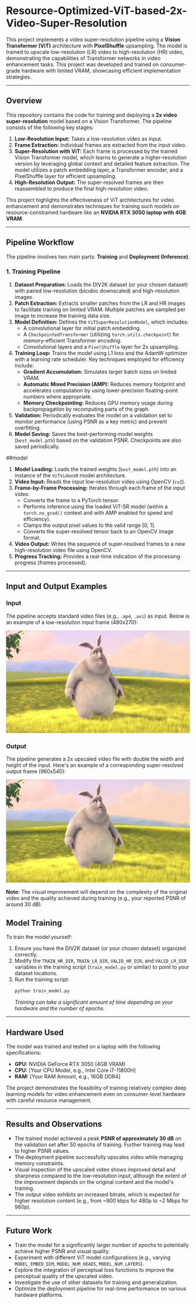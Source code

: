 # Resource-Optimized-ViT-based-2x-Video-Super-Resolution
This project implements a video super-resolution pipeline using a **Vision Transformer (ViT)** architecture with **PixelShuffle** upsampling. The model is trained to upscale low-resolution (LR) video to high-resolution (HR) video, demonstrating the capabilities of Transformer networks in video enhancement tasks. This project was developed and trained on consumer-grade hardware with limited VRAM, showcasing efficient implementation strategies.

---

## Overview

This repository contains the code for training and deploying a **2x video super-resolution** model based on a Vision Transformer. The pipeline consists of the following key stages:

1.  **Low-Resolution Input:** Takes a low-resolution video as input.
2.  **Frame Extraction:** Individual frames are extracted from the input video.
3.  **Super-Resolution with ViT:** Each frame is processed by the trained Vision Transformer model, which learns to generate a higher-resolution version by leveraging global context and detailed feature extraction. The model utilizes a patch embedding layer, a Transformer encoder, and a PixelShuffle layer for efficient upsampling.
4.  **High-Resolution Output:** The super-resolved frames are then reassembled to produce the final high-resolution video.

This project highlights the effectiveness of ViT architectures for video enhancement and demonstrates techniques for training such models on resource-constrained hardware like an **NVIDIA RTX 3050 laptop with 4GB VRAM**.

---

## Pipeline Workflow

The pipeline involves two main parts: **Training** and **Deployment (Inference)**.

### 1. Training Pipeline

1.  **Dataset Preparation:** Loads the DIV2K dataset (or your chosen dataset) with paired low-resolution (bicubic downscaled) and high-resolution images.
2.  **Patch Extraction:** Extracts smaller patches from the LR and HR images to facilitate training on limited VRAM. Multiple patches are sampled per image to increase the training data size.
3.  **Model Definition:** Defines the `ViTSuperResolutionModel`, which includes:
    * A convolutional layer for initial patch embedding.
    * A `CheckpointedTransformer` (utilizing `torch.utils.checkpoint`) for memory-efficient Transformer encoding.
    * Convolutional layers and a `PixelShuffle` layer for 2x upsampling.
4.  **Training Loop:** Trains the model using L1 loss and the AdamW optimizer with a learning rate scheduler. Key techniques employed for efficiency include:
    * **Gradient Accumulation:** Simulates larger batch sizes on limited VRAM.
    * **Automatic Mixed Precision (AMP):** Reduces memory footprint and accelerates computation by using lower-precision floating-point numbers where appropriate.
    * **Memory Checkpointing:** Reduces GPU memory usage during backpropagation by recomputing parts of the graph.
5.  **Validation:** Periodically evaluates the model on a validation set to monitor performance (using PSNR as a key metric) and prevent overfitting.
6.  **Model Saving:** Saves the best-performing model weights (`best_model.pth`) based on the validation PSNR. Checkpoints are also saved periodically.






##model
1.  **Model Loading:** Loads the trained weights (`best_model.pth`) into an instance of the `ViTVideoSR` model architecture.
2.  **Video Input:** Reads the input low-resolution video using OpenCV (`cv2`).
3.  **Frame-by-Frame Processing:** Iterates through each frame of the input video:
    * Converts the frame to a PyTorch tensor.
    * Performs inference using the loaded ViT-SR model (within a `torch.no_grad()` context and with AMP enabled for speed and efficiency).
    * Clamps the output pixel values to the valid range [0, 1].
    * Converts the super-resolved tensor back to an OpenCV image format.
4.  **Video Output:** Writes the sequence of super-resolved frames to a new high-resolution video file using OpenCV.
5.  **Progress Tracking:** Provides a real-time indication of the processing progress (frames processed).

---

## Input and Output Examples

### Input

The pipeline accepts standard video files (e.g., `.mp4`, `.avi`) as input. Below is an example of a low-resolution input frame (480x270):

![Low-Resolution Input Frame](pic_1.png)

### Output

The pipeline generates a 2x upscaled video file with double the width and height of the input. Here's an example of a corresponding super-resolved output frame (960x540):

![High-Resolution Output Frame](pic_2.png)

**Note:** The visual improvement will depend on the complexity of the original video and the quality achieved during training (e.g., your reported PSNR of around 30 dB).

## Model Training

To train the model yourself:

1.  Ensure you have the DIV2K dataset (or your chosen dataset) organized correctly.
2.  Modify the `TRAIN_HR_DIR`, `TRAIN_LR_DIR`, `VALID_HR_DIR`, and `VALID_LR_DIR` variables in the training script (`train_model.py` or similar) to point to your dataset locations.
3.  Run the training script:
    ```bash
    python train_model.py
    ```
    *Training can take a significant amount of time depending on your hardware and the number of epochs.*

---

## Hardware Used

The model was trained and tested on a laptop with the following specifications:

* **GPU:** NVIDIA GeForce RTX 3050 (4GB VRAM)
* **CPU:** [Your CPU Model, e.g., Intel Core i7-11800H]
* **RAM:** [Your RAM Amount, e.g., 16GB DDR4]

The project demonstrates the feasibility of training relatively complex deep learning models for video enhancement even on consumer-level hardware with careful resource management.

---

## Results and Observations

* The trained model achieved a peak **PSNR of approximately 30 dB** on the validation set after 50 epochs of training. Further training may lead to higher PSNR values.
* The deployment pipeline successfully upscales video while managing memory constraints.
* Visual inspection of the upscaled video shows improved detail and sharpness compared to the low-resolution input, although the extent of the improvement depends on the original content and the model's training.
* The output video exhibits an increased bitrate, which is expected for higher resolution content (e.g., from ~900 kbps for 480p to ~2 Mbps for 960p).

---

## Future Work

* Train the model for a significantly larger number of epochs to potentially achieve higher PSNR and visual quality.
* Experiment with different ViT model configurations (e.g., varying `MODEL_EMBED_DIM`, `MODEL_NUM_HEADS`, `MODEL_NUM_LAYERS`).
* Explore the integration of perceptual loss functions to improve the perceptual quality of the upscaled video.
* Investigate the use of other datasets for training and generalization.
* Optimize the deployment pipeline for real-time performance on various hardware platforms.
